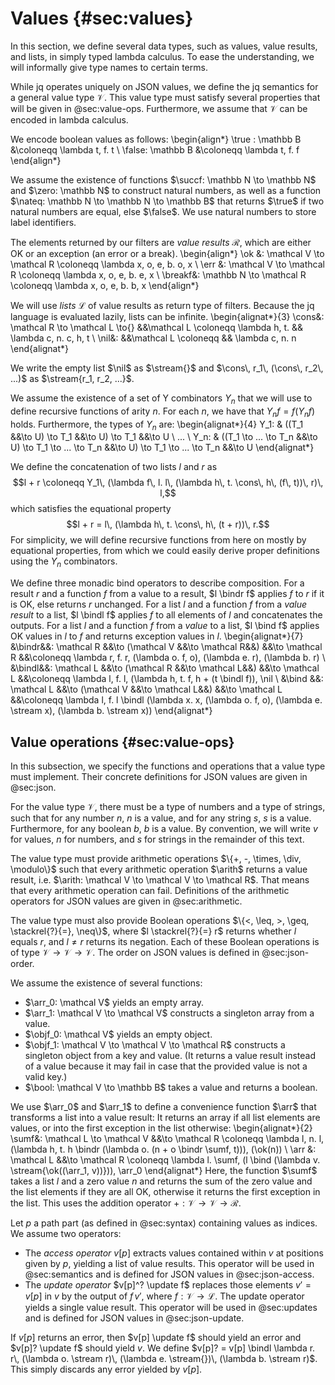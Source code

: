# Values {#sec:values}

In this section, we define several data types, such as
values, value results, and lists, in simply typed lambda calculus.
To ease the understanding, we will informally give type names to certain terms.

While jq operates uniquely on JSON values,
we define the jq semantics for a general value type $\mathcal V$.
This value type must satisfy several properties that will be given in @sec:value-ops.
Furthermore, we assume that $\mathcal V$ can be encoded in lambda calculus.

We encode boolean values as follows:
\begin{align*}
\true : \mathbb B &\coloneqq \lambda t\, f. t \\
\false: \mathbb B &\coloneqq \lambda t\, f. f
\end{align*}

We assume the existence of functions
$\succf: \mathbb N \to \mathbb N$ and
$\zero: \mathbb N$ to construct natural numbers, as well as a function
$\nateq: \mathbb N \to \mathbb N \to \mathbb B$ that returns
$\true$ if two natural numbers are equal, else $\false$.
We use natural numbers to store label identifiers.

The elements returned by our filters are _value results_ $\mathcal R$, which are
either OK or an exception (an error or a break).
\begin{align*}
\ok    &: \mathcal V \to \mathcal R \coloneqq \lambda x\, o\, e\, b. o\, x \\
\err   &: \mathcal V \to \mathcal R \coloneqq \lambda x\, o\, e\, b. e\, x \\
\breakf&:  \mathbb N \to \mathcal R \coloneqq \lambda x\, o\, e\, b. b\, x
\end{align*}

We will use _lists_ $\mathcal L$ of value results as return type of filters.
Because the jq language is evaluated lazily, lists can be infinite.
\begin{alignat*}{3}
\cons&: \mathcal R \to \mathcal L \to{} &&\mathcal L \coloneqq \lambda h\, t. && \lambda c\, n. c\, h\, t \\
\nil&:                                  &&\mathcal L \coloneqq                && \lambda c\, n. n
\end{alignat*}

We write the empty list
$\nil$ as $\stream{}$ and
$\cons\, r_1\, (\cons\, r_2\, ...)$ as $\stream{r_1, r_2, ...}$.

We assume the existence of a set of Y combinators $Y_n$ that we will use to
define recursive functions of arity $n$.
For each $n$, we have that $Y_n f = f (Y_n f)$ holds.
Furthermore, the types of $Y_n$ are:
\begin{alignat*}{4}
Y_1: & ((T_1                 &&\to U) \to T_1                 &&\to U) \to T_1                 &&\to U \\
... \\
Y_n: & ((T_1 \to ... \to T_n &&\to U) \to T_1 \to ... \to T_n &&\to U) \to T_1 \to ... \to T_n &&\to U
\end{alignat*}

We define the concatenation of two lists $l$ and $r$ as
$$l + r \coloneqq Y_1\, (\lambda f\, l. l\, (\lambda h\, t. \cons\, h\, (f\, t))\, r)\, l,$$
which satisfies the equational property
$$l + r = l\, (\lambda h\, t. \cons\, h\, (t + r))\, r.$$
For simplicity, we will define recursive functions from here on mostly by equational properties,
from which we could easily derive proper definitions using the $Y_n$ combinators.

We define three monadic bind operators to describe composition.
For a result $r$ and a function $f$ from a value to a result,
$l \bindr f$ applies $f$ to $r$ if it is OK, else returns $r$ unchanged.
For a list $l$ and a function $f$ from a _value result_ to a list,
$l \bindl f$ applies $f$ to all elements of $l$ and concatenates the outputs.
For a list $l$ and a function $f$ from a _value_ to a list,
$l \bind f$ applies OK values in $l$ to $f$ and returns exception values in $l$.
\begin{alignat*}{7}
&\bindr&&: \mathcal R &&\to (\mathcal V &&\to \mathcal R&&) &&\to \mathcal R &&\coloneqq \lambda r\, f. r\, (\lambda o. f\, o)\, (\lambda e. r)\, (\lambda b. r) \\
&\bindl&&: \mathcal L &&\to (\mathcal R &&\to \mathcal L&&) &&\to \mathcal L &&\coloneqq \lambda l\, f. l\, (\lambda h\, t. f\, h + (t \bindl f))\, \nil \\
&\bind &&: \mathcal L &&\to (\mathcal V &&\to \mathcal L&&) &&\to \mathcal L &&\coloneqq \lambda l\, f. l \bindl (\lambda x. x\, (\lambda o. f\, o)\, (\lambda e. \stream x)\, (\lambda b. \stream x))
\end{alignat*}


## Value operations {#sec:value-ops}

In this subsection, we specify the functions and operations
that a value type must implement.
Their concrete definitions for JSON values are given in @sec:json.

For the value type $\mathcal V$, there must be a type of numbers and a type of strings, such that
for any number $n$, $n$ is a value, and
for any string $s$, $s$ is a value.
Furthermore, for any boolean $b$, $b$ is a value.
By convention, we will write
$v$ for values,
$n$ for numbers, and
$s$ for strings
in the remainder of this text.

The value type must provide arithmetic operations $\{+, -, \times, \div, \modulo\}$
such that every arithmetic operation $\arith$ returns a value result, i.e.
$\arith: \mathcal V \to \mathcal V \to \mathcal R$.
That means that every arithmetic operation can fail.
Definitions of the arithmetic operators for JSON values are given in @sec:arithmetic.

The value type must also provide Boolean operations
$\{<, \leq, >, \geq, \stackrel{?}{=}, \neq\}$, where
$l \stackrel{?}{=} r$ returns whether $l$ equals $r$, and
$l \neq r$ returns its negation.
Each of these Boolean operations is of type $\mathcal V \to \mathcal V \to \mathcal V$.
The order on JSON values is defined in @sec:json-order.

We assume the existence of several functions:

- $\arr_0: \mathcal V$ yields an empty array.
- $\arr_1: \mathcal V \to \mathcal V$ constructs a singleton array from a value.
- $\objf_0: \mathcal V$ yields an empty object.
- $\objf_1: \mathcal V \to \mathcal V \to \mathcal R$ constructs a singleton object from a key and value.
  (It returns a value result instead of a value because it
  may fail in case that the provided value is not a valid key.)
- $\bool: \mathcal V \to \mathbb B$ takes a value and returns a boolean.

We use $\arr_0$ and $\arr_1$ to define a convenience function $\arr$
that transforms a list into a value result:
It returns an array if all list elements are values, or into
the first exception in the list otherwise:
\begin{alignat*}{2}
\sumf&: \mathcal L \to \mathcal V &&\to \mathcal R \coloneqq \lambda l\, n. l\, (\lambda h\, t. h \bindr (\lambda o. (n + o \bindr \sumf\, t)))\, (\ok(n)) \\
\arr &: \mathcal L                &&\to \mathcal R \coloneqq \lambda l. \sumf\, (l \bind (\lambda v. \stream{\ok((\arr_1\, v))}))\, \arr_0
\end{alignat*}
Here, the function $\sumf$ takes a list $l$ and a zero value $n$ and
returns the sum of the zero value and the list elements if they are all OK,
otherwise it returns the first exception in the list.
This uses the addition operator $+: \mathcal V \to \mathcal V \to \mathcal R$.

Let $p$ a path part (as defined in @sec:syntax) containing values as indices.
We assume two operators:

- The _access operator_ $v[p]$ extracts values contained within $v$
  at positions given by $p$, yielding a list of value results.
  This operator will be used in @sec:semantics and
  is defined for JSON values in @sec:json-access.
- The _update operator_ $v[p]^? \update f$ replaces
  those elements $v' = v[p]$ in $v$ by
  the output of $f\, v'$, where $f: \mathcal V \to \mathcal L$.
  The update operator yields a single value result.
  This operator will be used in @sec:updates and
  is defined for JSON values in @sec:json-update.

If $v[p]$ returns an error, then
$v[p] \update f$ should yield an error and
$v[p]? \update f$ should yield $v$.
We define $v[p]? = v[p] \bindl \lambda r. r\, (\lambda o. \stream r)\, (\lambda e. \stream{})\, (\lambda b. \stream r)$.
This simply discards any error yielded by $v[p]$.
